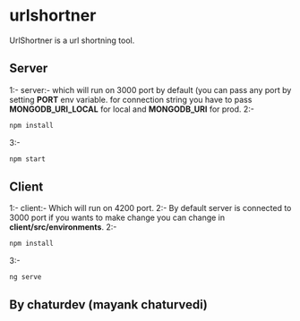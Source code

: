 # urlshortner
UrlShortner is a url shortning tool.

 


## Server 

1:- server:- which will run on 3000 port by default (you can pass any port by setting **PORT** env variable.
for connection string you have to pass **MONGODB_URI_LOCAL** for local and **MONGODB_URI** for prod.
2:- 
```bash
npm install
```

3:-
```bash
npm start
```



## Client 
1:- client:- Which will run on 4200 port.
2:- By default server is connected to 3000 port if you wants to make change you can change in **client/src/environments**.
2:- 
```bash
npm install
```

3:-
```bash
ng serve
```




## By chaturdev (mayank chaturvedi)
